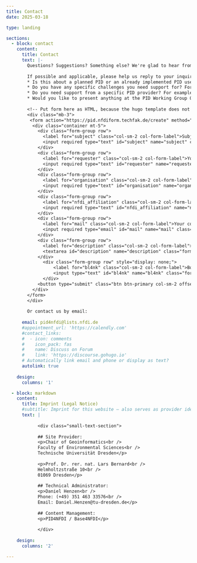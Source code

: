 ```yaml
---
title: Contact
date: 2025-03-18

type: landing

sections:
  - block: contact
    content:
      title: Contact
      text: |-
        Questions? Suggestions? Something else? We're glad to hear from you.
        
        If possible and applicable, please help us reply to your inquiry in the best way possible, by giving us more information about your PID use case or context. For example, answer (some of) the following questions:
        * Is this about a planned PID or an already implemented PID use case or scenario?
        * Do you have any specific challenges you need support for? For example metadata quality and harmonization, interoperability using different PIDs, interoperability of own system with PID provider requirements, training, governance of PIDs (financing, organization requirements)?
        * Do you need support from a specific PID provider? For example concerning metadata interpretation, quality, completeness, reporting?
        * Would you like to present anything at the PID Working Group OpenHour?
        
        <!-- Put form here as HTML, because the hugo template does not support custom URLs for contact forms. -->
        <div class="mb-3">
         <form action="https://pid.nfdiform.techfak.de/create" method="post">
          <div class="container mt-5">
            <div class="form-group row">
              <label for="subject" class="col-sm-2 col-form-label">Subject:</label>
              <input required type="text" id="subject" name="subject" class="form-control col-sm-10" placeholder="Enter subject">
            </div>
            <div class="form-group row">
              <label for="requester" class="col-sm-2 col-form-label">Your name:</label>
              <input required type="text" id="requester" name="requester" class="form-control col-sm-10" placeholder="Enter your name">
            </div>
            <div class="form-group row">
              <label for="organisation" class="col-sm-2 col-form-label">Your organisation:</label>
              <input required type="text" id="organisation" name="organisation" class="form-control col-sm-10" placeholder="Enter the name of your organisation">
            </div>
            <div class="form-group row">
              <label for="nfdi_affiliation" class="col-sm-2 col-form-label">Your NFDI Consortium / Section (if applicable):</label>
              <input required type="text" id="nfdi_affiliation" name="nfdi_affiliation" class="form-control col-sm-10" placeholder="Enter your affiliation within NFDI">
            </div>
            <div class="form-group row">
              <label for="mail" class="col-sm-2 col-form-label">Your contact e-mail:</label>
              <input required type="email" id="mail" name="mail" class="form-control col-sm-10" placeholder="Enter your e-mail">
            </div>
            <div class="form-group row">
              <label for="description" class="col-sm-2 col-form-label">Detailed description of your enquiry:</label>
              <textarea id="description" name="description" class="form-control col-sm-10" rows="3"></textarea>
            </div>
              <div class="form-group row" style="display: none;">
                  <label for="bl4nk" class="col-sm-2 col-form-label">Bot check:</label>
                  <input type="text" id="bl4nk" name="bl4nk" class="form-control col-sm-10" placeholder="">
              </div>
            <button type="submit" class="btn btn-primary col-sm-2 offset-sm-5">Send</button>
          </div>
        </form>
        </div>
        
        Or contact us by email:
        
      email: pid4nfdi@lists.nfdi.de
      #appointment_url: 'https://calendly.com'
      #contact_links:
      #  - icon: comments
      #    icon_pack: fas
      #    name: Discuss on Forum
      #    link: 'https://discourse.gohugo.io'
      # Automatically link email and phone or display as text?
      autolink: true
    
    design:
      columns: '1'

  - block: markdown
    content:
      title: Imprint (Legal Notice)
      #subtitle: Imprint for this website – also serves as provider identification according to § 5 Digitale Dienste Gesetz (DDG)
      text: |
            
            <div class="small-text-section">
            
            ## Site Provider:
            <p>Chair of Geoinformatics<br />
            Faculty of Environmental Sciences<br />
            Technische Universität Dresden</p>
            
            <p>Prof. Dr. rer. nat. Lars Bernard<br />
            Helmholtzstraße 10<br />
            01069 Dresden</p>
            
            ## Technical Administrator:
            <p>Daniel Henzen<br />
            Phone: (+49) 351 463 33576<br />
            Email: Daniel.Henzen@tu-dresden.de</p>
            
            ## Content Management:
            <p>PID4NFDI / Base4NFDI</p>
            
            </div>
    
    design:
      columns: '2'

---
```

